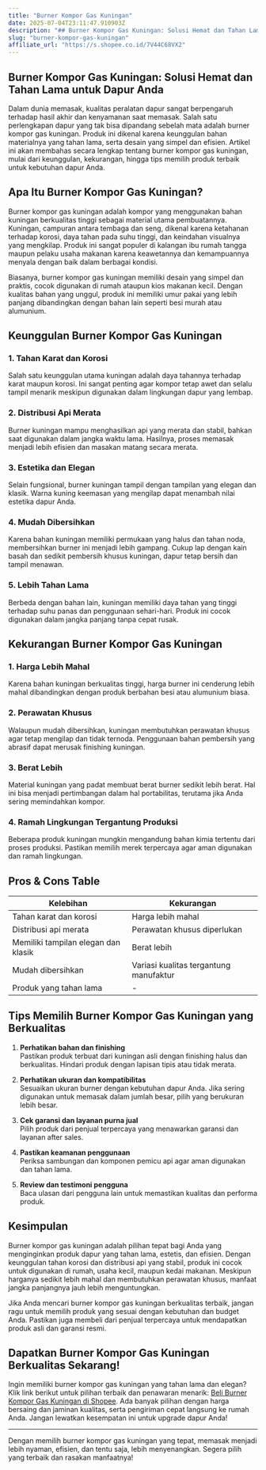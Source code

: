 ```yaml
---
title: "Burner Kompor Gas Kuningan"
date: 2025-07-04T23:11:47.910903Z
description: "## Burner Kompor Gas Kuningan: Solusi Hemat dan Tahan Lama untuk Dapur Anda..."
slug: "burner-kompor-gas-kuningan"
affiliate_url: "https://s.shopee.co.id/7V44C68VX2"
---
```

## Burner Kompor Gas Kuningan: Solusi Hemat dan Tahan Lama untuk Dapur Anda

Dalam dunia memasak, kualitas peralatan dapur sangat berpengaruh terhadap hasil akhir dan kenyamanan saat memasak. Salah satu perlengkapan dapur yang tak bisa dipandang sebelah mata adalah burner kompor gas kuningan. Produk ini dikenal karena keunggulan bahan materialnya yang tahan lama, serta desain yang simpel dan efisien. Artikel ini akan membahas secara lengkap tentang burner kompor gas kuningan, mulai dari keunggulan, kekurangan, hingga tips memilih produk terbaik untuk kebutuhan dapur Anda.

## Apa Itu Burner Kompor Gas Kuningan?

Burner kompor gas kuningan adalah kompor yang menggunakan bahan kuningan berkualitas tinggi sebagai material utama pembuatannya. Kuningan, campuran antara tembaga dan seng, dikenal karena ketahanan terhadap korosi, daya tahan pada suhu tinggi, dan keindahan visualnya yang mengkilap. Produk ini sangat populer di kalangan ibu rumah tangga maupun pelaku usaha makanan karena keawetannya dan kemampuannya menyala dengan baik dalam berbagai kondisi.

Biasanya, burner kompor gas kuningan memiliki desain yang simpel dan praktis, cocok digunakan di rumah ataupun kios makanan kecil. Dengan kualitas bahan yang unggul, produk ini memiliki umur pakai yang lebih panjang dibandingkan dengan bahan lain seperti besi murah atau alumunium.

## Keunggulan Burner Kompor Gas Kuningan

### 1. Tahan Karat dan Korosi
Salah satu keunggulan utama kuningan adalah daya tahannya terhadap karat maupun korosi. Ini sangat penting agar kompor tetap awet dan selalu tampil menarik meskipun digunakan dalam lingkungan dapur yang lembap.

### 2. Distribusi Api Merata
Burner kuningan mampu menghasilkan api yang merata dan stabil, bahkan saat digunakan dalam jangka waktu lama. Hasilnya, proses memasak menjadi lebih efisien dan masakan matang secara merata.

### 3. Estetika dan Elegan
Selain fungsional, burner kuningan tampil dengan tampilan yang elegan dan klasik. Warna kuning keemasan yang mengilap dapat menambah nilai estetika dapur Anda.

### 4. Mudah Dibersihkan
Karena bahan kuningan memiliki permukaan yang halus dan tahan noda, membersihkan burner ini menjadi lebih gampang. Cukup lap dengan kain basah dan sedikit pembersih khusus kuningan, dapur tetap bersih dan tampil menawan.

### 5. Lebih Tahan Lama
Berbeda dengan bahan lain, kuningan memiliki daya tahan yang tinggi terhadap suhu panas dan penggunaan sehari-hari. Produk ini cocok digunakan dalam jangka panjang tanpa cepat rusak.

## Kekurangan Burner Kompor Gas Kuningan

### 1. Harga Lebih Mahal
Karena bahan kuningan berkualitas tinggi, harga burner ini cenderung lebih mahal dibandingkan dengan produk berbahan besi atau alumunium biasa.

### 2. Perawatan Khusus
Walaupun mudah dibersihkan, kuningan membutuhkan perawatan khusus agar tetap mengilap dan tidak ternoda. Penggunaan bahan pembersih yang abrasif dapat merusak finishing kuningan.

### 3. Berat Lebih
Material kuningan yang padat membuat berat burner sedikit lebih berat. Hal ini bisa menjadi pertimbangan dalam hal portabilitas, terutama jika Anda sering memindahkan kompor.

### 4. Ramah Lingkungan Tergantung Produksi
Beberapa produk kuningan mungkin mengandung bahan kimia tertentu dari proses produksi. Pastikan memilih merek terpercaya agar aman digunakan dan ramah lingkungan.

## Pros & Cons Table

| Kelebihan                                         | Kekurangan                                    |
|---------------------------------------------------|----------------------------------------------|
| Tahan karat dan korosi                          | Harga lebih mahal                          |
| Distribusi api merata                            | Perawatan khusus diperlukan                |
| Memiliki tampilan elegan dan klasik             | Berat lebih                                   |
| Mudah dibersihkan                                | Variasi kualitas tergantung manufaktur     |
| Produk yang tahan lama                          | -                                            |

## Tips Memilih Burner Kompor Gas Kuningan yang Berkualitas

1. **Perhatikan bahan dan finishing**  
Pastikan produk terbuat dari kuningan asli dengan finishing halus dan berkualitas. Hindari produk dengan lapisan tipis atau tidak merata.

2. **Perhatikan ukuran dan kompatibilitas**  
Sesuaikan ukuran burner dengan kebutuhan dapur Anda. Jika sering digunakan untuk memasak dalam jumlah besar, pilih yang berukuran lebih besar.

3. **Cek garansi dan layanan purna jual**  
Pilih produk dari penjual terpercaya yang menawarkan garansi dan layanan after sales.

4. **Pastikan keamanan penggunaan**  
Periksa sambungan dan komponen pemicu api agar aman digunakan dan tahan lama.

5. **Review dan testimoni pengguna**  
Baca ulasan dari pengguna lain untuk memastikan kualitas dan performa produk.

## Kesimpulan

Burner kompor gas kuningan adalah pilihan tepat bagi Anda yang menginginkan produk dapur yang tahan lama, estetis, dan efisien. Dengan keunggulan tahan korosi dan distribusi api yang stabil, produk ini cocok untuk digunakan di rumah, usaha kecil, maupun kedai makanan. Meskipun harganya sedikit lebih mahal dan membutuhkan perawatan khusus, manfaat jangka panjangnya jauh lebih menguntungkan.

Jika Anda mencari burner kompor gas kuningan berkualitas terbaik, jangan ragu untuk memilih produk yang sesuai dengan kebutuhan dan budget Anda. Pastikan juga membeli dari penjual terpercaya untuk mendapatkan produk asli dan garansi resmi.

## Dapatkan Burner Kompor Gas Kuningan Berkualitas Sekarang!

Ingin memiliki burner kompor gas kuningan yang tahan lama dan elegan? Klik link berikut untuk pilihan terbaik dan penawaran menarik: [Beli Burner Kompor Gas Kuningan di Shopee](https://s.shopee.co.id/7V44C68VX2). Ada banyak pilihan dengan harga bersaing dan jaminan kualitas, serta pengiriman cepat langsung ke rumah Anda. Jangan lewatkan kesempatan ini untuk upgrade dapur Anda!

---

Dengan memilih burner kompor gas kuningan yang tepat, memasak menjadi lebih nyaman, efisien, dan tentu saja, lebih menyenangkan. Segera pilih yang terbaik dan rasakan manfaatnya!